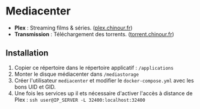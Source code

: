 # Mediacenter

- **Plex** : Streaming films & séries. ([plex.chinour.fr](https://plex.chinour.fr))
- **Transmission** : Téléchargement des torrents. ([torrent.chinour.fr](https://torrent.chinour.fr))

## Installation

1. Copier ce répertoire dans le répertoire applicatif : `/applications`
2. Monter le disque médiacenter dans `/mediastorage`
3. Créer l'utilisateur `mediacenter` et modifier le `docker-compose.yml` avec les bons UID et GID.
4. Une fois les services up il ets nécessaire d'activer l'accès à distance de Plex : `ssh user@IP_SERVER -L 32400:localhost:32400`